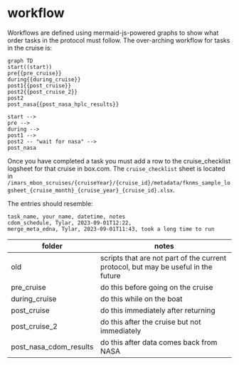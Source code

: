 # workflow
Workflows are defined using mermaid-js-powered graphs to show what order tasks in the protocol must follow.
The over-arching workflow for tasks in the cruise is:

```mermaid
graph TD
start((start)) 
pre{{pre_cruise}} 
during{{during_cruise}}
post1{{post_cruise}} 
post2{{post_cruise_2}}
post2 
post_nasa{{post_nasa_hplc_results}}

start -->
pre -->
during -->
post1 -->
post2 -- "wait for nasa" --> 
post_nasa 
```

Once you have completed a task you must add a row to the cruise_checklist logsheet for that cruise in box.com.
The `cruise_checklist` sheet is located in `/imars_mbon_scruises/{cruiseYear}/{cruise_id}/metadata/fknms_sample_logsheet_{cruise_month}_{cruise_year}_{cruise_id}.xlsx`.

The entries should resemble:
```csv
task_name, your_name, datetime, notes
cdom_schedule, Tylar, 2023-09-01T12:22, 
merge_meta_edna, Tylar, 2023-09-01T11:43, took a long time to run
```

folder | notes
------|---------
old                    | scripts that are not part of the current protocol, but may be useful in the future
pre_cruise             |  do this before going on the cruise
during_cruise          | do this while on the boat
post_cruise            | do this immediately after returning
post_cruise_2          | do this after the cruise but not immediately
post_nasa_cdom_results | do this after data comes back from NASA

